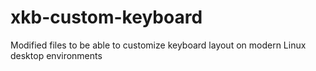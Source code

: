 # xkb-custom-keyboard
Modified files to be able to customize keyboard layout on modern Linux desktop environments
